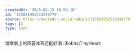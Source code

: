 ```yaml
---
createdAt: '2025-08-15 16:58:18'
id: '115031952513248776'
source: https://mastodon.social/@Eyoz/115031952513248776
tags: []
type: toot
---
```


瑞幸新上的芦荟冰茶还挺好喝 :BlobhajTinyHeart: